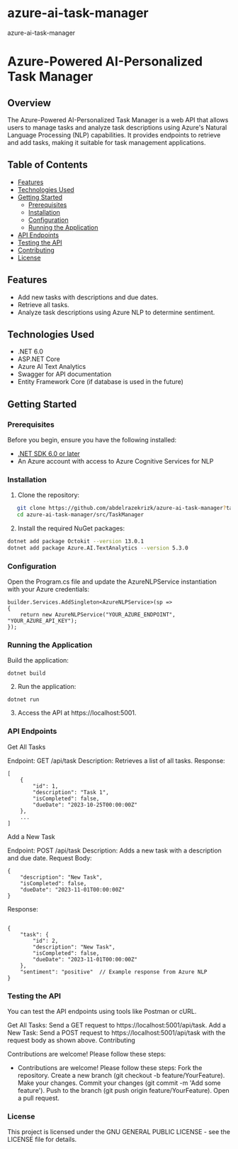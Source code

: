 # azure-ai-task-manager
 azure-ai-task-manager
# Azure-Powered AI-Personalized Task Manager

## Overview

The Azure-Powered AI-Personalized Task Manager is a web API that allows users to manage tasks and analyze task descriptions using Azure's Natural Language Processing (NLP) capabilities. It provides endpoints to retrieve and add tasks, making it suitable for task management applications.

## Table of Contents

- [Features](#features)
- [Technologies Used](#technologies-used)
- [Getting Started](#getting-started)
  - [Prerequisites](#prerequisites)
  - [Installation](#installation)
  - [Configuration](#configuration)
  - [Running the Application](#running-the-application)
- [API Endpoints](#api-endpoints)
- [Testing the API](#testing-the-api)
- [Contributing](#contributing)
- [License](#license)

## Features

- Add new tasks with descriptions and due dates.
- Retrieve all tasks.
- Analyze task descriptions using Azure NLP to determine sentiment.

## Technologies Used

- .NET 6.0
- ASP.NET Core
- Azure AI Text Analytics
- Swagger for API documentation
- Entity Framework Core (if database is used in the future)

## Getting Started

### Prerequisites

Before you begin, ensure you have the following installed:

- [.NET SDK 6.0 or later](https://dotnet.microsoft.com/download)
- An Azure account with access to Azure Cognitive Services for NLP

### Installation

1. Clone the repository:

```bash
   git clone https://github.com/abdelrazekrizk/azure-ai-task-manager?tab=readme-ov-file#prerequisites.git
   cd azure-ai-task-manager/src/TaskManager
```
2. Install the required NuGet packages:

```bash
dotnet add package Octokit --version 13.0.1
dotnet add package Azure.AI.TextAnalytics --version 5.3.0
```

### Configuration


Open the Program.cs file and update the AzureNLPService instantiation with your Azure credentials:


```console
builder.Services.AddSingleton<AzureNLPService>(sp =>
{
    return new AzureNLPService("YOUR_AZURE_ENDPOINT", "YOUR_AZURE_API_KEY");
});
```


### Running the Application


Build the application:


```console
dotnet build
```

2. Run the application:


```console
dotnet run
```

3. Access the API at https://localhost:5001.

### API Endpoints


Get All Tasks


Endpoint: GET /api/task
Description: Retrieves a list of all tasks.
Response:

```console
[
    {
        "id": 1,
        "description": "Task 1",
        "isCompleted": false,
        "dueDate": "2023-10-25T00:00:00Z"
    },
    ...
]
```


Add a New Task


Endpoint: POST /api/task
Description: Adds a new task with a description and due date.
Request Body:

```console
{
    "description": "New Task",
    "isCompleted": false,
    "dueDate": "2023-11-01T00:00:00Z"
}
```
Response:
```console

{
    "task": {
        "id": 2,
        "description": "New Task",
        "isCompleted": false,
        "dueDate": "2023-11-01T00:00:00Z"
    },
    "sentiment": "positive"  // Example response from Azure NLP
}
```


### Testing the API

You can test the API endpoints using tools like Postman or cURL.

Get All Tasks:
Send a GET request to https://localhost:5001/api/task.
Add a New Task:
Send a POST request to https://localhost:5001/api/task with the request body as shown above.
Contributing

 Contributions are welcome! Please follow these steps:
- Contributions are welcome! Please follow these steps:
Fork the repository.
Create a new branch (git checkout -b feature/YourFeature).
Make your changes.
Commit your changes (git commit -m 'Add some feature').
Push to the branch (git push origin feature/YourFeature).
Open a pull request.

### License

This project is licensed under the GNU GENERAL PUBLIC LICENSE - see the LICENSE file for details.

